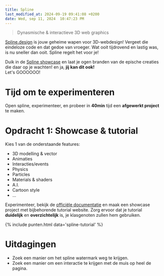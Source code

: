```yaml
---
title: Spline
last_modified_at: 2024-09-19 09:41:08 +0200
date: Wed, sep 11, 2024  10:47:23 PM
---
```


> Dynasmische & interactieve 3D web graphics

[Spline.design](https://spline.design/) is jouw geheime wapen voor 3D-webdesign! Vergeet die eindeloze code en dat gedoe van vroeger. Wat ooit tijdrovend en lastig was, is nu sneller dan ooit. Spline regelt het voor je!

Duik in de [Spline showcase](https://spline.design/examples) en laat je ogen branden van de epische creaties die daar op je wachten! en ja, **jij kan dit ook!**  
Let's GOOOOOO!

# Tijd om te experimenteren

Open spline, experimenteer, en probeer in **40min** tijd een **afgewerkt project** te maken.

# Opdracht 1: Showcase & tutorial

Kies 1 van de onderstaande features:
- 3D modelling & vector
- Animaties
- Interacties/events
- Physics
- Particles
- Materials & shaders
- A.I.
- Cartoon style
- ...

Experimenteer, bekijk de [officiële documentatie](https://docs.spline.design/doc/-getting-started/doc390iSGamE) en maak een showcase project met bijbehorende tutorial website.
Zorg ervoor dat je tutorial **duidelijk** en **overzichtelijk** is, je klasgenoten zullen hem gebruiken.

{% include punten.html data='spline-tutorial' %}

# Uitdagingen

- Zoek een manier om het spline watermark weg te krijgen.
- Zoek een manier om een interactie te krijgen met de muis op heel de pagina.
